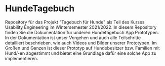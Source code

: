 # HundeTagebuch

Repository für das Projekt "Tagebuch für Hunde" als Teil des Kurses Usability Engineering im Wintersemester 2021/2022.
In diesem Repository finden Sie die Dokumentation für underen Hundetagebuch App Prototypen. In der Dokumentation ist unser Vorgehen und auch alle Teilschritte detailliert beschrieben, wie auch Videos und Bilder unserer Prototypen. Im Großen und Ganzen ist dieser Prototyp auf Hundebesitzer bzw. Familien mit Hund/-en abgestimmt und bietet eine Grundlage dafür eine solche App zu implementieren.
